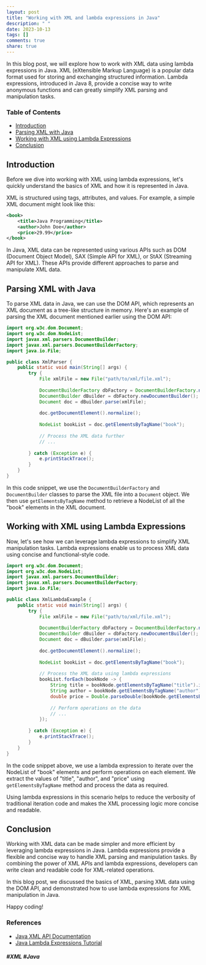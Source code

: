 ```yaml
---
layout: post
title: "Working with XML and lambda expressions in Java"
description: " "
date: 2023-10-13
tags: []
comments: true
share: true
---
```


In this blog post, we will explore how to work with XML data using lambda expressions in Java. XML (eXtensible Markup Language) is a popular data format used for storing and exchanging structured information. Lambda expressions, introduced in Java 8, provide a concise way to write anonymous functions and can greatly simplify XML parsing and manipulation tasks.

### Table of Contents
- [Introduction](#introduction)
- [Parsing XML with Java](#parsing-xml-with-java)
- [Working with XML using Lambda Expressions](#working-with-xml-using-lambda-expressions)
- [Conclusion](#conclusion)

## Introduction

Before we dive into working with XML using lambda expressions, let's quickly understand the basics of XML and how it is represented in Java.

XML is structured using tags, attributes, and values. For example, a simple XML document might look like this:

```xml
<book>
    <title>Java Programming</title>
    <author>John Doe</author>
    <price>29.99</price>
</book>
```

In Java, XML data can be represented using various APIs such as DOM (Document Object Model), SAX (Simple API for XML), or StAX (Streaming API for XML). These APIs provide different approaches to parse and manipulate XML data.

## Parsing XML with Java

To parse XML data in Java, we can use the DOM API, which represents an XML document as a tree-like structure in memory. Here's an example of parsing the XML document mentioned earlier using the DOM API:

```java
import org.w3c.dom.Document;
import org.w3c.dom.NodeList;
import javax.xml.parsers.DocumentBuilder;
import javax.xml.parsers.DocumentBuilderFactory;
import java.io.File;

public class XmlParser {
    public static void main(String[] args) {
        try {
            File xmlFile = new File("path/to/xml/file.xml");
            
            DocumentBuilderFactory dbFactory = DocumentBuilderFactory.newInstance();
            DocumentBuilder dBuilder = dbFactory.newDocumentBuilder();
            Document doc = dBuilder.parse(xmlFile);
            
            doc.getDocumentElement().normalize();
            
            NodeList bookList = doc.getElementsByTagName("book");
            
            // Process the XML data further
            // ...
            
        } catch (Exception e) {
            e.printStackTrace();
        }
    }
}
```

In this code snippet, we use the `DocumentBuilderFactory` and `DocumentBuilder` classes to parse the XML file into a `Document` object. We then use `getElementsByTagName` method to retrieve a NodeList of all the "book" elements in the XML document.

## Working with XML using Lambda Expressions

Now, let's see how we can leverage lambda expressions to simplify XML manipulation tasks. Lambda expressions enable us to process XML data using concise and functional-style code.

```java
import org.w3c.dom.Document;
import org.w3c.dom.NodeList;
import javax.xml.parsers.DocumentBuilder;
import javax.xml.parsers.DocumentBuilderFactory;
import java.io.File;

public class XmlLambdaExample {
    public static void main(String[] args) {
        try {
            File xmlFile = new File("path/to/xml/file.xml");
            
            DocumentBuilderFactory dbFactory = DocumentBuilderFactory.newInstance();
            DocumentBuilder dBuilder = dbFactory.newDocumentBuilder();
            Document doc = dBuilder.parse(xmlFile);
            
            doc.getDocumentElement().normalize();
            
            NodeList bookList = doc.getElementsByTagName("book");
            
            // Process the XML data using lambda expressions
            bookList.forEach(bookNode -> {
                String title = bookNode.getElementsByTagName("title").item(0).getTextContent();
                String author = bookNode.getElementsByTagName("author").item(0).getTextContent();
                double price = Double.parseDouble(bookNode.getElementsByTagName("price").item(0).getTextContent());
                
                // Perform operations on the data
                // ...
            });
            
        } catch (Exception e) {
            e.printStackTrace();
        }
    }
}
```

In the code snippet above, we use a lambda expression to iterate over the NodeList of "book" elements and perform operations on each element. We extract the values of "title", "author", and "price" using `getElementsByTagName` method and process the data as required.

Using lambda expressions in this scenario helps to reduce the verbosity of traditional iteration code and makes the XML processing logic more concise and readable.

## Conclusion

Working with XML data can be made simpler and more efficient by leveraging lambda expressions in Java. Lambda expressions provide a flexible and concise way to handle XML parsing and manipulation tasks. By combining the power of XML APIs and lambda expressions, developers can write clean and readable code for XML-related operations.

In this blog post, we discussed the basics of XML, parsing XML data using the DOM API, and demonstrated how to use lambda expressions for XML manipulation in Java.

Happy coding!

### References
- [Java XML API Documentation](https://docs.oracle.com/javase/tutorial/jaxp/index.html)
- [Java Lambda Expressions Tutorial](https://docs.oracle.com/javase/tutorial/java/javaOO/lambdaexpressions.html)

##### #XML #Java
